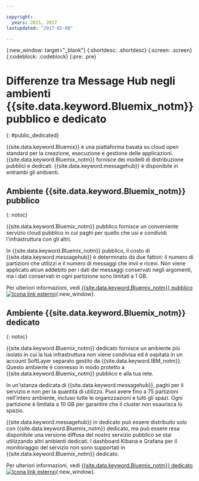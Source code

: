 ```yaml
---

copyright:
  years: 2015, 2017
lastupdated: "2017-02-08"

---
```


{:new_window: target="_blank"}
{:shortdesc: .shortdesc}
{:screen: .screen}
{:codeblock: .codeblock}
{:pre: .pre}

# Differenze tra Message Hub negli ambienti {{site.data.keyword.Bluemix_notm}} pubblico e dedicato
{: #public_dedicated}

{{site.data.keyword.Bluemix}} è una piattaforma
basata su cloud open standard per la creazione, esecuzione e gestione delle applicazioni. {{site.data.keyword.Bluemix_notm}} fornisce dei modelli di distribuzione
pubblici e dedicati. {{site.data.keyword.messagehub}} è disponibile in entrambi
gli ambienti.

## Ambiente {{site.data.keyword.Bluemix_notm}} pubblico
{: notoc}

{{site.data.keyword.Bluemix_notm}} pubblico fornisce un conveniente servizio
cloud pubblico in cui paghi per quello che usi e condividi l'infrastruttura con
gli altri.

In {{site.data.keyword.Bluemix_notm}} pubblico, il costo di
{{site.data.keyword.messagehub}} è determinato da due fattori: il
numero di partizioni che utilizzi e il numero di messaggi che invii e ricevi. Non viene applicato
alcun addebito per i dati dei messaggi conservati negli argomenti, ma i dati conservati in ogni partizione sono
limitati a 1 GB.

Per ulteriori informazioni, vedi [{{site.data.keyword.Bluemix_notm}} pubblico ![Icona link esterno](../../icons/launch-glyph.svg "Icona link esterno")](https://www.ibm.com/cloud-computing/bluemix/public){:new_window}.


## Ambiente {{site.data.keyword.Bluemix_notm}} dedicato
{: notoc}

{{site.data.keyword.Bluemix_notm}} dedicato fornisce un ambiente più
isolato in cui la tua infrastruttura non viene condivisa ed è ospitata in un account SoftLayer
separato gestito da {{site.data.keyword.IBM_notm}}. Questo ambiente è connesso in modo protetto a {{site.data.keyword.Bluemix_notm}} pubblico e alla tua rete.

In un'istanza dedicata di {{site.data.keyword.messagehub}}, paghi per il
servizio e non per la quantità di utilizzo. Puoi avere fino a 75 partizioni nell'intero
ambiente, incluso tutte le organizzazioni e tutti gli spazi. Ogni partizione è limitata a 10 GB per
garantire che il cluster non esaurisca lo spazio.

{{site.data.keyword.messagehub}} in dedicato può essere distribuito solo con {{site.data.keyword.Bluemix_notm}} dedicato, ma può essere resa disponibile una versione diffusa del nostro servizio pubblico se stai utilizzando altri ambienti dedicati.
I dashboard Kibana e Grafana per il monitoraggio del servizio non sono supportati in {{site.data.keyword.Bluemix_notm}} dedicato.

Per ulteriori informazioni, vedi [{{site.data.keyword.Bluemix_notm}} dedicato ![Icona link esterno](../../icons/launch-glyph.svg "Icona link esterno")](http://www.ibm.com/cloud-computing/bluemix/dedicated/){:new_window}.


